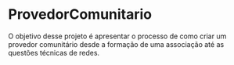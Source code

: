 # ProvedorComunitario
O objetivo desse projeto é apresentar o processo de como criar um provedor comunitário desde a formação de uma associação até as questões técnicas de redes.
